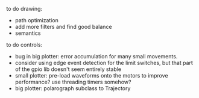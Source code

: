 to do drawing:
* path optimization
* add more filters and find good balance
* semantics

to do controls:
* bug in big plotter: error accumulation for many small movements.
* consider using edge event detection for the limit switches, but that part of the gpio lib doesn't seem entirely stable
* small plotter: pre-load waveforms onto the motors to improve performance? use threading timers somehow?
* big plotter: polarograph subclass to Trajectory
